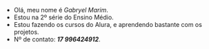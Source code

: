 - Olá, meu nome é _Gabryel Marim_.
- Estou na 2º série do Ensino Médio.
- Estou fazendo os cursos do Alura, e aprendendo bastante com os projetos.
- Nº de contato: ***17 996424912***.
